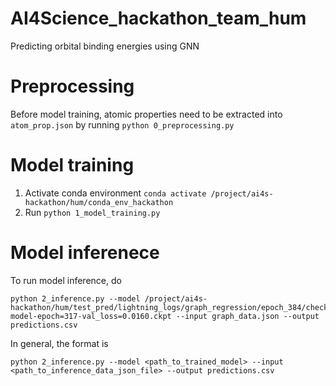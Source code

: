# AI4Science_hackathon_team_hum
Predicting orbital binding energies using GNN

# Preprocessing
Before model training, atomic properties need to be extracted into `atom_prop.json` by running `python 0_preprocessing.py`

# Model training
1. Activate conda environment `conda activate /project/ai4s-hackathon/hum/conda_env_hackathon`
2. Run `python 1_model_training.py`

# Model inferenece
To run model inference, do
```
python 2_inference.py --model /project/ai4s-hackathon/hum/test_pred/lightning_logs/graph_regression/epoch_384/checkpoints/best-model-epoch=317-val_loss=0.0160.ckpt --input graph_data.json --output predictions.csv
```

In general, the format is
```
python 2_inference.py --model <path_to_trained_model> --input <path_to_inference_data_json_file> --output predictions.csv
```
